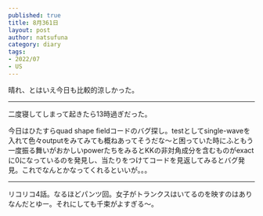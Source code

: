 ```yaml
--- 
published: true
title: 8月361日
layout: post
author: natsufuna
category: diary
tags: 
- 2022/07
- US
---
```

晴れ、とはいえ今日も比較的涼しかった。

---
二度寝してしまって起きたら13時過ぎだった。

今日はひたすらquad shape fieldコードのバグ探し。testとしてsingle-waveを入れて色々outputをみてみても概ねあってそうだな〜と困っていた時にふともう一度振る舞いがおかしいpowerたちをみるとKKの非対角成分を含むものがexactに0になっているのを発見し、当たりをつけてコードを見返してみるとバグ発見。これでなんとかなってくれるといいが。。。

---
リコリコ4話。なるほどパンツ回。女子がトランクスはいてるのを映すのはありなんだとゆー。それにしても千束がよすぎる〜。